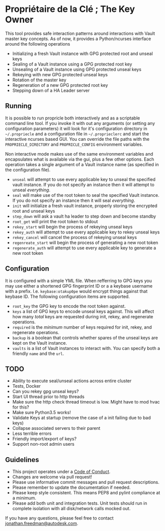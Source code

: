 # Propriétaire de la Clé ; The Key Owner

This tool provides safe interaction patterns around interactions with Vault master key concepts. As of now, it provides a Python/ncurses interface around the following operations

* Initializing a fresh Vault instance with GPG protected root and unseal keys
* Sealing of a Vault instance using a GPG protected root key
* Unsealing of a Vault instance using GPG protected unseal keys
* Rekeying with new GPG protected unseal keys
* Rotation of the master key
* Regeneration of a new GPG protected root key
* Stepping down of a HA Leader server

## Running

It is possible to run propricle both interactively and as a scriptable command line tool. If you invoke it with out any arguments (or setting any configuration parameters) it will look for it's configuration directory in `~/.propriecle` and a configuration file in `~/.proprieclerc` and start the interactive ncurses based GUI. You can override the file paths with the `PROPRIECLE_DIRECTORY` and `PROPRICLE_CONFIG` environment variables.

Non interactive mode makes use of the same environment variables and encapsulates what is available via the gui, plus a few other options. Each operation takes a single argument of a Vault instance name (as specified in the configuration file).

* `unseal` will attempt to use every applicable key to unseal the specified vault instance. If you do not specify an instance then it will attempt to unseal _everything_.
* `seal` will make use of the root token to seal the specified Vault instance. If you do not specify an instance then it will seal _everything_.
* `init` will initialize a fresh vault instance, properly storing the encrypted root and unseal keys
* `step_down` will ask a vault ha leader to step down and become standby
* `root_get` will print the root token to stdout
* `rekey_start` will begin the process of rekeying unseal keys
* `rekey_auth` will attempt to use every applicable key to rekey unseal keys
* `rekey_cancel` will cancel the process of rekeying unseal keys
* `regenreate_start` will begin the process of generating a new root token
* `regenerate_auth` will attempt to use every applicable key to generate a new root token

## Configuration

It is configured with a simple YML file. When refferring to GPG keys you may use either a shortened GPG fingerprint ID or a a keybase username with a prefix. I.e. `keybase:otakup0pe` would encrypt things against that keybase ID. The following configuration items are supported.

* `root_key` the GPG key to encode the root token against.
* `keys` a list of GPG keys to encode unseal keys against. This will affect how many _total_ keys are requested during init, rekey, and regenerate operations.
* `required` is the _minimum_ number of keys required for init, rekey, and regenerate operations.
* `backup` is a boolean that controls whether spares of the unseal keys are kept on the Vault instance.
* `vaults` is a list of Vault instances to interact with. You can specify both a friendly `name` and the `url`.

## TODO

* Ability to execute seal/unseal actions across entire cluster
* Tests, Docker
* Can you rekey gpg unseal keys?
* Start UI thread prior to http threads
* Make sure the http check thread timeout is low. Might have to mod hvac for this?
* Make sure Python3.5 works!
* Validate Keys at startup (remove the case of a init failing due to bad keys)
* Collapse associated servers to their parent
* Less terrible errors
* Friendly import/export of keys?
* Support non-root admin users

## Guidelines

* This project operates under a [Code of Conduct](https://autodesk.github.io/aomi/code_of_conduct).
* Changes are welcome via pull request!
* Please use informative commit messages and pull request descriptions.
* Please remember to update the documentation if needed.
* Please keep style consistent. This means PEP8 and pylint compliance at a minimum.
* Please add both unit and integration tests. Unit tests should run in complete isolation with all disk/network calls mocked out.

If you have any questions, please feel free to contact <jonathan.freedman@autodesk.com>.
